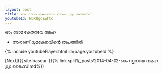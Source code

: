 ```yaml
---
layout: post
title: ഓം ദോമ കേതാവേ നമഹ ൧൧ ടൈംസ്
youtubeId: HDX8gdEwftc
---
```

 
 
 ഓം ദോമ കേതാവേ നമഹ 
 
 -  ആരാണ് ധൂമകേതുവിന്റെ രൂപത്തിൽ 
 
  
 
  
 
 
 
 
 
 


{% include youtubePlayer.html id=page.youtubeId %}
 
[Next]({{ site.baseurl }}{% link  split1/_posts/2014-04-02-ഓം സ്കന്ദായ നമഹ ൧൧ ടൈംസ്.md%})
 
